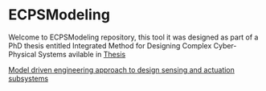 # ECPSModeling

Welcome to ECPSModeling repository, this tool it was designed as part of a PhD thesis entitled Integrated Method for Designing Complex Cyber-Physical Systems avilable in [Thesis](https://cister.isep.ipp.pt/docs/integrated_method_for_designing_complex_cyber_physical_systems/1452/)


[Model driven engineering approach to design sensing and actuation subsystems](https://doi.org/10.1109/ETFA.2016.7733566)